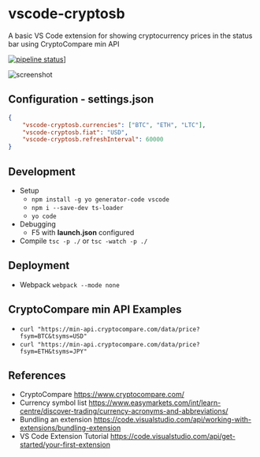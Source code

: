 # vscode-cryptosb


A basic VS Code extension for showing cryptocurrency prices in the status bar using CryptoCompare min API


[![pipeline status](https://gitlab.com/barrettotte/vscode-cryptosb/badges/master/pipeline.svg)](https://gitlab.com/barrettotte/vscode-cryptosb/commits/master)]


![screenshot](screenshot/screenshot.PNG)


## Configuration - settings.json
```JSON
{
    "vscode-cryptosb.currencies": ["BTC", "ETH", "LTC"],
    "vscode-cryptosb.fiat": "USD",
	"vscode-cryptosb.refreshInterval": 60000
}
```


## Development
* Setup
  * ```npm install -g yo generator-code vscode```
  * ```npm i --save-dev ts-loader```
  * ```yo code```
* Debugging
  * F5 with **launch.json** configured
* Compile ```tsc -p ./``` or ```tsc -watch -p ./```

## Deployment
* Webpack ```webpack --mode none```


## CryptoCompare min API Examples
* ```curl "https://min-api.cryptocompare.com/data/price?fsym=BTC&tsyms=USD"```
* ```curl "https://min-api.cryptocompare.com/data/price?fsym=ETH&tsyms=JPY"```



## References
* CryptoCompare https://www.cryptocompare.com/
* Currency symbol list https://www.easymarkets.com/int/learn-centre/discover-trading/currency-acronyms-and-abbreviations/
* Bundling an extension https://code.visualstudio.com/api/working-with-extensions/bundling-extension
* VS Code Extension Tutorial https://code.visualstudio.com/api/get-started/your-first-extension